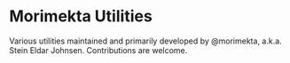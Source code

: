 Morimekta Utilities
===================

Various utilities maintained and primarily developed by @morimekta, a.k.a.
Stein Eldar Johnsen. Contributions are welcome.
